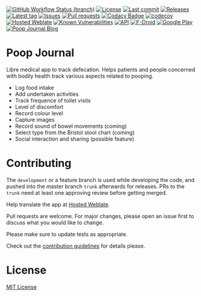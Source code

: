 [![GitHub Workflow Status (branch)](https://img.shields.io/github/workflow/status/Poop-Journal/app/CI/development)](https://github.com/Poop-Journal/app/actions)
[![License](https://img.shields.io/github/license/Poop-Journal/app.svg)](https://github.com/Poop-Journal/app/blob/development/LICENSE)
[![Last commit](https://img.shields.io/github/last-commit/Poop-Journal/app.svg?style=flat)](https://github.com/Poop-Journal/app/commits)
[![Releases](https://img.shields.io/github/downloads/Poop-Journal/app/total.svg?style=flat)](https://github.com/Poop-Journal/app/releases)
[![Latest tag](https://img.shields.io/github/tag/Poop-Journal/app.svg?style=flat)](https://github.com/Poop-Journal/app/tags)
[![Issues](https://img.shields.io/github/issues/Poop-Journal/app.svg?style=flat)](https://github.com/Poop-Journal/app/issues)
[![Pull requests](https://img.shields.io/github/issues-pr/Poop-Journal/app.svg?style=flat)](https://github.com/Poop-Journal/app/pulls)
[![Codacy Badge](https://app.codacy.com/project/badge/Grade/7dadc506c2df42a38c2ef733948f9492)](https://www.codacy.com/gh/Poop-Journal/app/dashboard?utm_source=github.com&amp;utm_medium=referral&amp;utm_content=Poop-Journal/app&amp;utm_campaign=Badge_Grade)
[![codecov](https://codecov.io/gh/Poop-Journal/app/branch/development/graph/badge.svg?token=ECQID61KGH)](https://codecov.io/gh/Poop-Journal/app)
[![Hosted Weblate](https://hosted.weblate.org/widgets/poop-journal/-/svg-badge.svg)](https://hosted.weblate.org/engage/poop-journal/)
[![Known Vulnerabilities](https://snyk.io/test/github/Poop-Journal/app/badge.svg?targetFile=app%2Fbuild.gradle)](https://snyk.io/test/github/Poop-Journal/app?targetFile=app%2Fbuild.gradle)
[![API](https://img.shields.io/badge/API-19%2B-brightgreen.svg?style=flat)](https://android-arsenal.com/api?level=19)
[![F-Droid](https://img.shields.io/f-droid/v/rocks.poopjournal.todont.svg)](https://f-droid.org/en/packages/rocks.poopjournal/)
[![Google Play](https://badgen.net/badge/icon/googleplay?icon=googleplay&label)](https://play.google.com/store/apps/details?id=rocks.poopjournal)
[![Poop Journal Blog](https://img.shields.io/badge/Poop_Journal-Blog-yellowgreen?logo=wordpress)](https://poopjournal.rocks/blog/)

# Poop Journal

Libre medical app to track defecation.
Helps patients and people concerned with bodily health track various aspects related to pooping.

- Log food intake
- Add undertaken activities
- Track frequence of toilet visits
- Level of discomfort
- Record colour level
- Capture images
- Record sound of bowel movements (coming)
- Select type from the Bristol stool chart (coming)
- Social interaction and sharing (possible feature)

# Contributing

The ```development``` or a feature branch is used while developing the code, and pushed into the master branch ```trunk``` afterwards for releases.
PRs to the ```trunk``` need at least one approving review before getting merged.

Help translate the app at [Hosted Weblate](https://hosted.weblate.org/engage/poop-journal/).

Pull requests are welcome. For major changes, please open an issue first to discuss what you would like to change.

Please make sure to update tests as appropriate.

Check out the [contribution guidelines](https://github.com/Poop-Journal/app/blob/trunk/.github/CONTRIBUTING.md) for details please.

# License

[MIT License](https://choosealicense.com/licenses/mit/)
